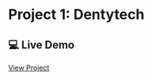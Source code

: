 # Project 1: Dentytech

## 💻 Live Demo
[View Project](https://ved7482.github.io/web-projects/level-1/project-1)